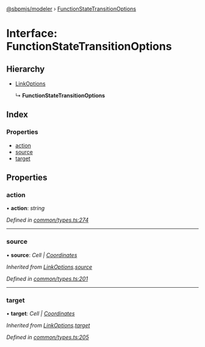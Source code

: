 [@sbpmjs/modeler](../README.md) › [FunctionStateTransitionOptions](functionstatetransitionoptions.md)

# Interface: FunctionStateTransitionOptions

## Hierarchy

* [LinkOptions](linkoptions.md)

  ↳ **FunctionStateTransitionOptions**

## Index

### Properties

* [action](functionstatetransitionoptions.md#action)
* [source](functionstatetransitionoptions.md#source)
* [target](functionstatetransitionoptions.md#target)

## Properties

###  action

• **action**: *string*

*Defined in [common/types.ts:274](https://github.com/mkolodiy/sbpmjs/blob/56eff71/packages/sbpm-modeler/lib/common/types.ts#L274)*

___

###  source

• **source**: *Cell | [Coordinates](coordinates.md)*

*Inherited from [LinkOptions](linkoptions.md).[source](linkoptions.md#source)*

*Defined in [common/types.ts:201](https://github.com/mkolodiy/sbpmjs/blob/56eff71/packages/sbpm-modeler/lib/common/types.ts#L201)*

___

###  target

• **target**: *Cell | [Coordinates](coordinates.md)*

*Inherited from [LinkOptions](linkoptions.md).[target](linkoptions.md#target)*

*Defined in [common/types.ts:205](https://github.com/mkolodiy/sbpmjs/blob/56eff71/packages/sbpm-modeler/lib/common/types.ts#L205)*

